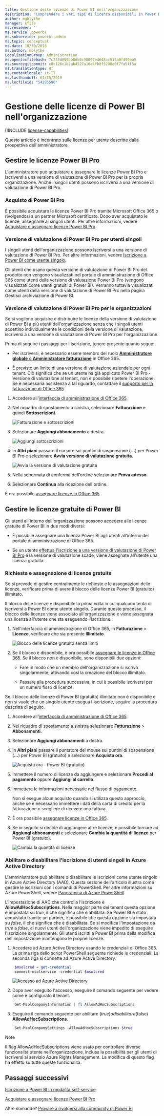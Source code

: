 ```yaml
---
title: Gestione delle licenze di Power BI nell'organizzazione
description: 'Comprendere i vari tipi di licenza disponibili in Power BI: licenza gratuita, Power BI Pro e Power BI Premium.'
author: mgblythe
manager: kfile
ms.reviewer: ''
ms.service: powerbi
ms.subservice: powerbi-admin
ms.topic: conceptual
ms.date: 10/30/2018
ms.author: mblythe
LocalizationGroup: Administration
ms.openlocfilehash: 7c233d059bb8db0c90097e4648ac515a0f499ba5
ms.sourcegitcommit: c8c126c1b2ab4527a16a4fb8f5208e0f7fa5ff5a
ms.translationtype: HT
ms.contentlocale: it-IT
ms.lasthandoff: 01/15/2019
ms.locfileid: "54295596"
---
```

# <a name="power-bi-licensing-in-your-organization"></a>Gestione delle licenze di Power BI nell'organizzazione

[!INCLUDE [license-capabilities](includes/license-capabilities.md)]

Questo articolo è incentrato sulle licenze per utente descritte dalla prospettiva dell'amministratore.

## <a name="manage-power-bi-pro-licenses"></a>Gestire le licenze Power BI Pro

L'amministratore può acquistare e assegnare le licenze Power BI Pro e iscriversi a una versione di valutazione di Power BI Pro per la propria organizzazione. Anche i singoli utenti possono iscriversi a una versione di valutazione di Power BI Pro.

### <a name="purchasing-power-bi-pro"></a>Acquisto di Power BI Pro

È possibile acquistare le licenze Power BI Pro tramite Microsoft Office 365 o rivolgendosi a un partner Microsoft certificato. Dopo aver acquistato le licenze, assegnarle ai singoli utenti. Per altre informazioni, vedere [Acquistare e assegnare licenze Power BI Pro](service-admin-purchasing-power-bi-pro.md).

### <a name="power-bi-pro-trial-for-individuals"></a>Versione di valutazione di Power BI Pro per utenti singoli

I singoli utenti dell'organizzazione possono iscriversi a una versione di valutazione di Power BI Pro. Per altre informazioni, vedere [Iscrizione a Power BI come utente singolo](service-self-service-signup-for-power-bi.md).

Gli utenti che usano questa versione di valutazione di Power BI Pro del prodotto non vengono visualizzati nel portale di amministrazione di Office 365 come utenti della versione di valutazione Power BI Pro (vengono visualizzati come utenti gratuiti di Power BI). Verranno tuttavia visualizzati come utenti della versione di valutazione di Power BI Pro nella pagina Gestisci archiviazione di Power BI.

### <a name="power-bi-pro-trial-for-organizations"></a>Versione di valutazione di Power BI Pro per le organizzazioni

Se si vogliono acquisire e distribuire le licenze della versione di valutazione di Power BI a più utenti dell'organizzazione senza che i singoli utenti accettino individualmente le condizioni della versione di valutazione, iscriversi a una versione di valutazione di Power BI Pro per l'organizzazione.

Prima di seguire i passaggi per l'iscrizione, tenere presente quanto segue:

* Per iscriversi, è necessario essere membro del ruolo [**Amministratore globale** o **Amministratore fatturazione**](https://support.office.com/article/about-office-365-admin-roles-da585eea-f576-4f55-a1e0-87090b6aaa9d?ui=en-US&rs=en-US&ad=US) in Office 365.

* È previsto un limite di una versione di valutazione aziendale per ogni tenant. Ciò significa che se un utente ha già applicato Power BI Pro - Versione di valutazione al tenant, non è possibile ripetere l'operazione. Se è necessaria assistenza a tal riguardo, contattare il [supporto per la fatturazione di Office 365](https://support.office.microsoft.com/article/contact-support-for-business-products-admin-help-32a17ca7-6fa0-4870-8a8d-e25ba4ccfd4b?CorrelationId=552bbf37-214f-4202-80cb-b94240dcd671&ui=en-US&rs=en-US&ad=US).

1. Accedere all'[interfaccia di amministrazione di Office 365](https://portal.office.com/adminportal/home#/homepage).

1. Nel riquadro di spostamento a sinistra, selezionare **Fatturazione** e quindi **Sottoscrizioni**.

   ![Fatturazione e sottoscrizioni](media/service-admin-licensing-organization/service-power-bi-pro-in-your-organization-05.png)

1. Selezionare **Aggiungi abbonamento** a destra.

   ![Aggiungi sottoscrizioni](media/service-admin-licensing-organization/service-power-bi-pro-in-your-organization-06.png)

1. In **Altri piani** passare il cursore sui puntini di sospensione (**...**) per Power BI Pro e selezionare **Avvia versione di valutazione gratuita**.

   ![Avvia la versione di valutazione gratuita](media/service-admin-licensing-organization/service-power-bi-pro-in-your-organization-07.png) 

1. Nella schermata di conferma dell'ordine selezionare **Prova adesso**.

1. Selezionare **Continua** alla ricezione dell'ordine.

È ora possibile [assegnare licenze in Office 365](https://support.office.com/article/assign-licenses-to-users-in-office-365-for-business-997596b5-4173-4627-b915-36abac6786dc).

## <a name="manage-power-bi-free-licenses"></a>Gestire le licenze gratuite di Power BI

Gli utenti all'interno dell'organizzazione possono accedere alle licenze gratuite di Power BI in due modi diversi:

* È possibile assegnare una licenza Power BI agli utenti all'interno del portale di amministrazione di Office 365.

* Se un utente [effettua l'iscrizione a una versione di valutazione di Power BI Pro](service-self-service-signup-for-power-bi.md) e la versione di valutazione scade, viene assegnate all'utente una licenza gratuita.

### <a name="requesting-and-assigning-free-licenses"></a>Richiesta e assegnazione di licenze gratuite

Se si prevede di gestire centralmente le richieste e le assegnazioni delle licenze, verificare prima di avere il blocco delle licenze Power BI (gratuito) illimitato.

Il blocco delle licenze è disponibile la prima volta in cui qualcuno tenta di iscriversi a Power BI come utente singolo. Durante questo processo, il blocco delle licenze viene associato all'organizzazione e viene assegnata una licenza all'utente che sta eseguendo l'iscrizione.

1. Nell'interfaccia di amministrazione di Office 365, in **Fatturazione** > **Licenze**, verificare che sia presente **Illimitato**.

    ![Blocco delle licenze gratuito senza limiti](media/service-admin-licensing-organization/unlimited-licenses.png)

1. Se il blocco è disponibile, è ora possibile [assegnare le licenze in Office 365](https://support.office.com/article/assign-licenses-to-users-in-office-365-for-business-997596b5-4173-4627-b915-36abac6786dc). Se il blocco non è disponibile, sono disponibili due opzioni:

    * Fare in modo che un membro dell'organizzazione si iscriva singolarmente, attivando così la creazione del blocco illimitato.

    * Passare alla procedura successiva, in cui è possibile iscriversi per un numero fisso di licenze.

Se il blocco delle licenze di Power BI (gratuito) illimitato non è disponibile e non si vuole che un singolo utente esegua l'iscrizione, seguire la procedura descritta di seguito.

1. Accedere all'[interfaccia di amministrazione di Office 365](https://portal.office.com/admin/default.aspx).

1. Nel riquadro di spostamento a sinistra selezionare **Fatturazione** > **Abbonamenti**.

1. Selezionare **Aggiungi abbonamenti** a destra.

1. In **Altri piani** passare il puntatore del mouse sui puntini di sospensione (**...**) per Power BI (gratuito) e selezionare **Acquista ora**.

    ![Acquista ora - Power BI (gratuito)](media/service-admin-licensing-organization/buy-powerbi-free.png)

1. Immettere il numero di licenze da aggiungere e selezionare **Procedi al pagamento** oppure **Aggiungi al carrello**.

1. Immettere le informazioni necessarie nel flusso di pagamento.

    Non si esegue alcun acquisto quando si utilizza questo approccio, anche se è necessario immettere i dati della carta di credito per la fatturazione o scegliere di ricevere una fattura.

1. È ora possibile [assegnare licenze in Office 365](https://support.office.com/article/assign-licenses-to-users-in-office-365-for-business-997596b5-4173-4627-b915-36abac6786dc).

1. Se in seguito si decide di aggiungere altre licenze, è possibile tornare ad **Aggiungi abbonamenti** e selezionare **Cambia la quantità di licenze** per Power BI (gratuito).

    ![Cambia la quantità di licenze](media/service-admin-licensing-organization/change-license-quantity.png)

### <a name="enable-or-disable-individual-user-sign-up-in-azure-active-directory"></a>Abilitare o disabilitare l'iscrizione di utenti singoli in Azure Active Directory

L'amministratore può abilitare o disabilitare le iscrizioni come utente singolo in Azure Active Directory (AAD). Questa sezione dell'articolo illustra come gestire le iscrizioni con i comandi di PowerShell. Per altre informazioni su Azure PowerShell, vedere [Panoramica di Azure PowerShell](/powershell/azure/overview).

L'impostazione di AAD che controlla l'iscrizione è **AllowAdHocSubscriptions**. Nella maggior parte dei tenant questa opzione è impostata su *true*, il che significa che è abilitata. Se Power BI è stato acquistato tramite un partner, è possibile che questa opzione sia impostata su *false*, il che significa che è disabilitata. Se si modifica l'impostazione da *true* a *false*, ai nuovi utenti dell'organizzazione viene impedito di eseguire l'iscrizione singolarmente. Gli utenti iscritti a Power BI prima della modifica dell'impostazione mantengono le proprie licenze.

1. Accedere ad Azure Active Directory usando le credenziali di Office 365. La prima riga dello script PowerShell seguente richiede le credenziali. La seconda riga si connette ad Azure Active Directory.

    ```powershell
     $msolcred = get-credential
     connect-msolservice -credential $msolcred
    ```

   ![Accesso ad Azure Active Directory](media/service-admin-licensing-organization/aad-signin.png)

1. Dopo aver eseguito l'accesso, eseguire il comando seguente per vedere come è configurato il tenant.

    ```powershell
     Get-MsolCompanyInformation | fl AllowAdHocSubscriptions
    ```
1. Eseguire il comando seguente per abilitare ($true) o disabilitare ($false) **AllowAdHocSubscriptions**.

    ```powershell
     Set-MsolCompanySettings -AllowAdHocSubscriptions $true
    ```

> [!NOTE]
> Il flag AllowAdHocSubscriptions viene usato per controllare diverse funzionalità utente nell'organizzazione, inclusa la possibilità per gli utenti di iscriversi al servizio Azure Rights Management. La modifica di questo flag ha effetto su tutte queste funzionalità.

## <a name="next-steps"></a>Passaggi successivi

[Iscrizione a Power BI in modalità self-service](service-self-service-signup-for-power-bi.md)  

[Acquistare e assegnare licenze Power BI Pro](service-admin-purchasing-power-bi-pro.md)

Altre domande? [Provare a rivolgersi alla community di Power BI](http://community.powerbi.com/)